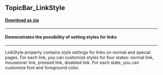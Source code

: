 ## TopicBar_LinkStyle
#### [Download as zip](https://minhaskamal.github.io/DownGit/#/home?url=https://github.com/GrapeCity/ComponentOne-WinForms-Samples/tree/master/NetFramework\Command\CS\TopicBarChangeLinkStyle)
____
#### Demonstrates the possibility of setting styles for links
____
LinkStyle property contains style settings for links on normal and special pages.
For each link, you can customize styles for four states: normal link, mouseover link, pressed link, disabled link.
For each state, you can customize font and foreground color.
